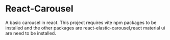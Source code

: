 # React-Carousel
A basic carousel in react.
This project requires vite npm packages to be installed and the other packages are react-elastic-carousel,react material ui are need to be installed.
